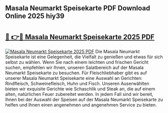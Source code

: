 ## Masala Neumarkt Speisekarte PDF Download Online 2025 hiy39

# <h2><a href="http://gcbyhi6.nevu.top/?p=Masala+Neumarkt+Speisekarte">🔗 👉🔴 Masala Neumarkt Speisekarte 2025 PDF</a></h2>

[![Masala Neumarkt Speisekarte 2025 PDF](https://i.imgur.com/dBaPXMq.png)](http://gcbyhi6.nevu.top/?p=Masala+Neumarkt+Speisekarte)
Die Masala Neumarkt Speisekarte ist eine Gelegenheit, die Vielfalt zu genießen und etwas für sich selbst zu wählen. Wenn Sie nach einem leichten und frischen Gericht suchen, empfehlen wir Ihnen, unseren Salatbereich auf der Masala Neumarkt Speisekarte zu besuchen. Für Fleischliebhaber gibt es auf unserer Masala Neumarkt Speisekarte eine Auswahl an Gerichten: Rindfleisch, Schweinefleisch, Huhn und Fisch. Unseren Auserwählten bieten wir exquisite Gerichte wie Schaschlik und Steak an, die auf einem alten, natürlichen Feuer zubereitet werden. In jedem Fall sind wir bereit, Ihnen bei der Auswahl der Speisen auf der Masala Neumarkt Speisekarte zu helfen und Ihnen einen angenehmen und angenehmen Service zu bieten.
